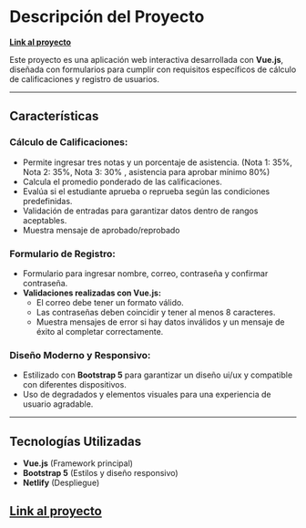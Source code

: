 # Descripción del Proyecto

**[Link al proyecto](https://debyegiroexamenvuejs.netlify.app)**

Este proyecto es una aplicación web interactiva desarrollada con **Vue.js**, diseñada con formularios para cumplir con requisitos específicos de cálculo de calificaciones y registro de usuarios.

---

## Características

### **Cálculo de Calificaciones:**
- Permite ingresar tres notas y un porcentaje de asistencia. (Nota 1: 35%, Nota 2: 35%, Nota 3: 30% , asistencia para aprobar mínimo 80%)
- Calcula el promedio ponderado de las calificaciones.
- Evalúa si el estudiante aprueba o reprueba según las condiciones predefinidas.
- Validación de entradas para garantizar datos dentro de rangos aceptables.
- Muestra mensaje de aprobado/reprobado

### **Formulario de Registro:**
- Formulario para ingresar nombre, correo, contraseña y confirmar contraseña.
- **Validaciones realizadas con Vue.js:**
  - El correo debe tener un formato válido.
  - Las contraseñas deben coincidir y tener al menos 8 caracteres.
  - Muestra mensajes de error si hay datos inválidos y un mensaje de éxito al completar correctamente.

### **Diseño Moderno y Responsivo:**
- Estilizado con **Bootstrap 5** para garantizar un diseño ui/ux y compatible con diferentes dispositivos.
- Uso de degradados y elementos visuales para una experiencia de usuario agradable.

---

## Tecnologías Utilizadas
- **Vue.js** (Framework principal)
- **Bootstrap 5** (Estilos y diseño responsivo)
- **Netlify** (Despliegue)

**[Link al proyecto](https://debyegiroexamenvuejs.netlify.app)**
---

